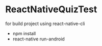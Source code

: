 # ReactNativeQuizTest
for build project using react-native-cli
* npm install
* react-native run-android
